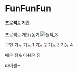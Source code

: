 # FunFunFun
#### 프로젝트 기간


프로젝트 개요/동기
![플젝_3](https://user-images.githubusercontent.com/98694227/184304801-5c2cfb89-654e-49a0-926f-6067e89d7ac4.gif)



구현 기능
기능 1
기능 2
기능 3
기능 4

배운 점 & 아쉬운 점

라이센스
